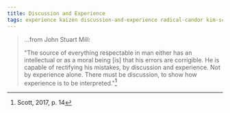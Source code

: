 ```yaml
---
title: Discussion and Experience
tags: experience kaizen discussion-and-experience radical-candor kim-scott
---
```


> …from John Stuart Mill:
>
> "The source of everything respectable in man either has an intellectual or as a moral being [is] that his errors are corrigible.  He is capable of rectifying his mistakes, by discussion and experience.  Not by experience alone.  There must be discussion, to show how experience is to be interpreted."[^experience]

[^experience]: Scott, 2017, p. 14

